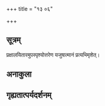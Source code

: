 +++
title = "१३ ०६"

+++
## सूत्रम्
प्रक्षालयितारमुपस्पृश्योत्तरेण यजुषात्मानं प्रत्यभिमृशेत्।
## अनाकुला

## गृह्यतात्पर्यदर्शनम्


